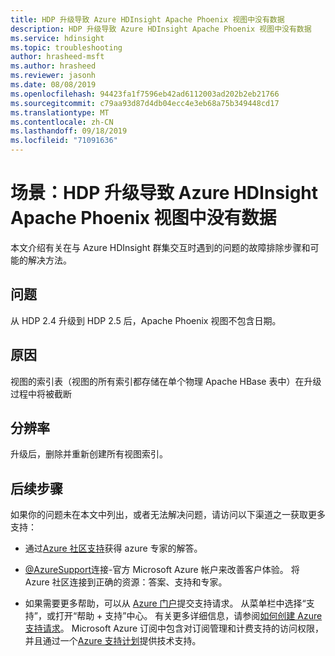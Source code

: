 ```yaml
---
title: HDP 升级导致 Azure HDInsight Apache Phoenix 视图中没有数据
description: HDP 升级导致 Azure HDInsight Apache Phoenix 视图中没有数据
ms.service: hdinsight
ms.topic: troubleshooting
author: hrasheed-msft
ms.author: hrasheed
ms.reviewer: jasonh
ms.date: 08/08/2019
ms.openlocfilehash: 94423fa1f7596eb42ad6112003ad202b2eb21766
ms.sourcegitcommit: c79aa93d87d4db04ecc4e3eb68a75b349448cd17
ms.translationtype: MT
ms.contentlocale: zh-CN
ms.lasthandoff: 09/18/2019
ms.locfileid: "71091636"
---
```

# <a name="scenario-hdp-upgrade-causes-no-data-in-apache-phoenix-views-in-azure-hdinsight"></a>场景：HDP 升级导致 Azure HDInsight Apache Phoenix 视图中没有数据

本文介绍有关在与 Azure HDInsight 群集交互时遇到的问题的故障排除步骤和可能的解决方法。

## <a name="issue"></a>问题

从 HDP 2.4 升级到 HDP 2.5 后，Apache Phoenix 视图不包含日期。

## <a name="cause"></a>原因

视图的索引表（视图的所有索引都存储在单个物理 Apache HBase 表中）在升级过程中将被截断

## <a name="resolution"></a>分辨率

升级后，删除并重新创建所有视图索引。

## <a name="next-steps"></a>后续步骤

如果你的问题未在本文中列出，或者无法解决问题，请访问以下渠道之一获取更多支持：

* 通过[Azure 社区支持](https://azure.microsoft.com/support/community/)获得 azure 专家的解答。

* [@AzureSupport](https://twitter.com/azuresupport)连接-官方 Microsoft Azure 帐户来改善客户体验。 将 Azure 社区连接到正确的资源：答案、支持和专家。

* 如果需要更多帮助，可以从 [Azure 门户](https://portal.azure.com/?#blade/Microsoft_Azure_Support/HelpAndSupportBlade/)提交支持请求。 从菜单栏中选择“支持”，或打开“帮助 + 支持”中心。 有关更多详细信息，请参阅[如何创建 Azure 支持请求](https://docs.microsoft.com/azure/azure-supportability/how-to-create-azure-support-request)。 Microsoft Azure 订阅中包含对订阅管理和计费支持的访问权限，并且通过一个[Azure 支持计划](https://azure.microsoft.com/support/plans/)提供技术支持。
